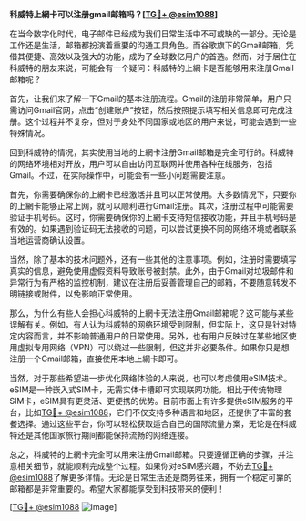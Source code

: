 **科威特上網卡可以注册gmail邮箱吗？[[TG💪+ @esim1088](https://t.me/s/esim1088)]**

在当今数字化时代，电子邮件已经成为我们日常生活中不可或缺的一部分。无论是工作还是生活，邮箱都扮演着重要的沟通工具角色。而谷歌旗下的Gmail邮箱，凭借其便捷、高效以及强大的功能，成为了全球数亿用户的首选。然而，对于居住在科威特的朋友来说，可能会有一个疑问：科威特的上網卡是否能够用来注册Gmail邮箱呢？

首先，让我们来了解一下Gmail的基本注册流程。Gmail的注册非常简单，用户只需访问Gmail官网，点击“创建账户”按钮，然后按照提示填写相关信息即可完成注册。这个过程并不复杂，但对于身处不同国家或地区的用户来说，可能会遇到一些特殊情况。

回到科威特的情况，其实使用当地的上網卡注册Gmail邮箱是完全可行的。科威特的网络环境相对开放，用户可以自由访问互联网并使用各种在线服务，包括Gmail。不过，在实际操作中，可能会有一些小问题需要注意。

首先，你需要确保你的上網卡已经激活并且可以正常使用。大多数情况下，只要你的上網卡能够正常上网，就可以顺利进行Gmail注册。其次，注册过程中可能需要验证手机号码。这时，你需要确保你的上網卡支持短信接收功能，并且手机号码是有效的。如果遇到验证码无法接收的问题，可以尝试更换不同的网络环境或者联系当地运营商确认设置。

当然，除了基本的技术问题外，还有一些其他的注意事项。例如，注册时需要填写真实的信息，避免使用虚假资料导致账号被封禁。此外，由于Gmail对垃圾邮件和异常行为有严格的监控机制，建议在注册后妥善管理自己的邮箱，不要随意转发不明链接或附件，以免影响正常使用。

那么，为什么有些人会担心科威特的上網卡无法注册Gmail邮箱呢？这可能与某些误解有关。例如，有人认为科威特的网络环境受到限制，但实际上，这只是针对特定内容而言，并不影响普通用户的日常使用。另外，也有用户反映过在某些地区使用虚拟专用网络（VPN）可以绕过一些限制，但这并非必要条件。如果你只是想注册一个Gmail邮箱，直接使用本地上網卡即可。

当然，对于那些希望进一步优化网络体验的人来说，也可以考虑使用eSIM技术。eSIM是一种嵌入式SIM卡，无需实体卡槽即可实现联网功能。相比于传统物理SIM卡，eSIM具有更灵活、更便携的优势。目前市面上有许多提供eSIM服务的平台，比如[TG💪+ @esim1088](https://t.me/s/esim1088)，它们不仅支持多种语言和地区，还提供了丰富的套餐选择。通过这些平台，你可以轻松获取适合自己的国际流量方案，无论是在科威特还是其他国家旅行期间都能保持流畅的网络连接。

总之，科威特的上網卡完全可以用来注册Gmail邮箱。只要遵循正确的步骤，并注意相关细节，就能顺利完成整个过程。如果你对eSIM感兴趣，不妨去[TG💪+ @esim1088](https://t.me/s/esim1088)了解更多详情。无论是日常生活还是商务往来，拥有一个稳定可靠的邮箱都是非常重要的。希望大家都能享受到科技带来的便利！

[[TG💪+ @esim1088](https://t.me/s/esim1088) ![Image](https://i.postimg.cc/4NQfJmqS/Snipaste-2025-05-13-00-14-12.png)]